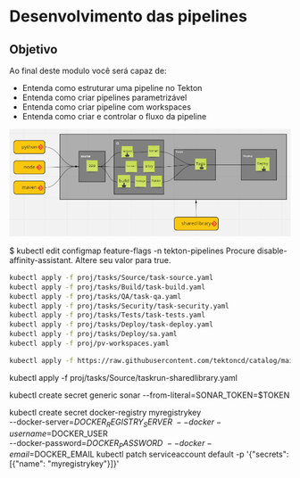 Desenvolvimento das pipelines
================

## Objetivo

Ao final deste modulo você será capaz de:
* Entenda como estruturar uma pipeline no Tekton
* Entenda como criar pipelines parametrizável
* Entenda como criar pipeline com workspaces
* Entenda como criar e controlar o fluxo da pipeline


![projeto](img/image14.png)

$ kubectl edit configmap feature-flags -n tekton-pipelines
Procure disable-affinity-assistant. Altere seu valor para true.

```bash
kubectl apply -f proj/tasks/Source/task-source.yaml
kubectl apply -f proj/tasks/Build/task-build.yaml
kubectl apply -f proj/tasks/QA/task-qa.yaml
kubectl apply -f proj/tasks/Security/task-security.yaml
kubectl apply -f proj/tasks/Tests/task-tests.yaml
kubectl apply -f proj/tasks/Deploy/task-deploy.yaml
kubectl apply -f proj/tasks/Deploy/sa.yaml
kubectl apply -f proj/pv-workspaces.yaml
```

```bash
kubectl apply -f https://raw.githubusercontent.com/tektoncd/catalog/main/task/send-to-webhook-discord/0.1/send-to-webhook-discord.yaml
```

kubectl apply -f proj/tasks/Source/taskrun-sharedlibrary.yaml

kubectl create secret generic sonar --from-literal=SONAR_TOKEN=$TOKEN

kubectl create secret docker-registry myregistrykey \
  --docker-server=$DOCKER_REGISTRY_SERVER \
  --docker-username=$DOCKER_USER \
  --docker-password=$DOCKER_PASSWORD \
  --docker-email=$DOCKER_EMAIL
kubectl patch serviceaccount default -p '{"secrets": [{"name": "myregistrykey"}]}'